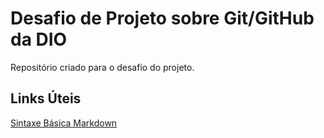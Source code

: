 # Desafio de Projeto sobre Git/GitHub da DIO
Repositório criado para o desafio do projeto.

## Links Úteis
[Sintaxe Básica Markdown](https://www.markdownguide.org/basic-syntax/)

